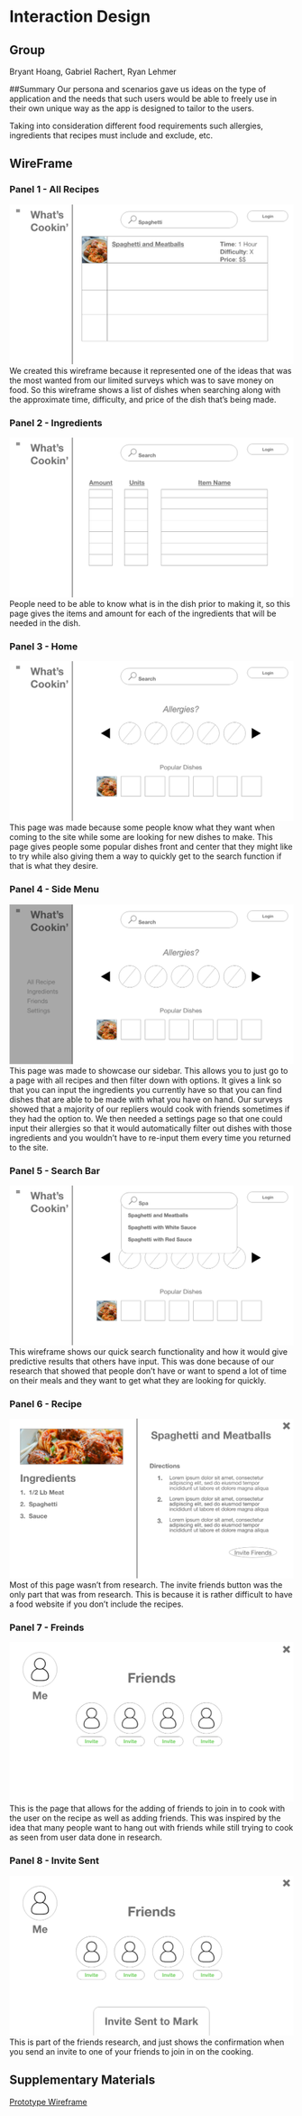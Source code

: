 # Interaction Design
## Group
Bryant Hoang, Gabriel Rachert, Ryan Lehmer

##Summary
Our persona and scenarios gave us ideas on the type of application and the needs that such users would be able to freely use in their own unique way as the app is designed to tailor to the users.

Taking into consideration different food requirements such allergies, ingredients that recipes must include and exclude, etc.

## WireFrame
### Panel 1 - All Recipes
![](Prototype_Artboard/All_Recipe.png)
We created this wireframe because it represented one of the ideas that was the most wanted from our limited surveys which was to save money on food. So this wireframe shows a list of dishes when searching along with the approximate time, difficulty, and price of the dish that’s being made. 

### Panel 2 - Ingredients
![](Prototype_Artboard/Ingredients.png)
People need to be able to know what is in the dish prior to making it, so this page gives the items and amount for each of the ingredients that will be needed in the dish.

### Panel 3 - Home
![](Prototype_Artboard/Home_Page.png)
This page was made because some people know what they want when coming to the site while some are looking for new dishes to make. This page gives people some popular dishes front and center that they might like to try while also giving them a way to quickly get to the search function if that is what they desire. 

### Panel 4 - Side Menu
![](Prototype_Artboard/Side_Menu.png)
This page was made to showcase our sidebar. This allows you to just go to a page with all recipes and then filter down with options. It gives a link so that you can input the ingredients you currently have so that you can find dishes that are able to be made with what you have on hand. Our surveys showed that a majority of our repliers would cook with friends sometimes if they had the option to. We then needed a settings page so that one could input their allergies so that it would automatically filter out dishes with those ingredients and you wouldn’t have to re-input them every time you returned to the site. 

### Panel 5 - Search Bar
![](Prototype_Artboard/Search_Bar.png)
This wireframe shows our quick search functionality and how it would give predictive results that others have input. This was done because of our research that showed that people don’t have or want to spend a lot of time on their meals and they want to get what they are looking for quickly. 

### Panel 6 - Recipe
![](Prototype_Artboard/Recipe.png)
Most of this page wasn’t from research. The invite friends button was the only part that was from research. This is because it is rather difficult to have a food website if you don’t include the recipes.  

### Panel 7 - Freinds
![](Prototype_Artboard/Freinds.png)
This is the page that allows for the adding of friends to join in to cook with the user on the recipe as well as adding friends. This was inspired by the idea that many people want to hang out with friends while still trying to cook as seen from user data done in research.

### Panel 8 - Invite Sent
![](Prototype_Artboard/Invite_Sent.png)
This is part of the friends research, and just shows the confirmation when you send an invite to one of your friends to join in on the cooking. 

## Supplementary Materials
[Prototype Wireframe](https://xd.adobe.com/view/52b73d44-dec3-470c-885c-c0341847227d-07e4/)
